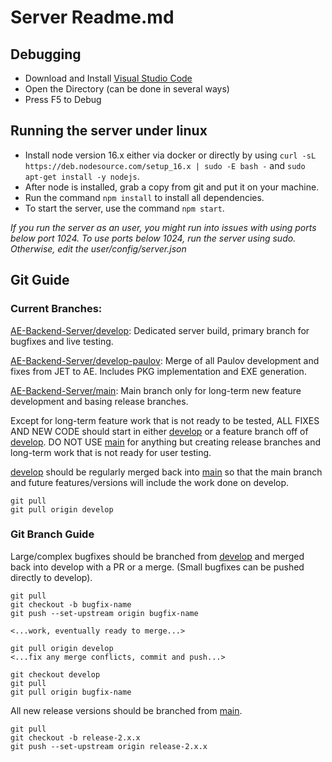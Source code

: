 # Server Readme.md

## Debugging
- Download and Install [Visual Studio Code](https://code.visualstudio.com/) 
- Open the Directory (can be done in several ways)
- Press F5 to Debug
  
## Running the server under linux
- Install node version 16.x either via docker or directly by using `curl -sL https://deb.nodesource.com/setup_16.x | sudo -E bash -` and `sudo apt-get install -y nodejs`.
- After node is installed, grab a copy from git and put it on your machine.
- Run the command `npm install` to install all dependencies.
- To start the server, use the command `npm start`.

_If you run the server as an user, you might run into issues with using ports below port 1024. To use ports below 1024, run the server using sudo. Otherwise, edit the user/config/server.json_

## Git Guide

### Current Branches:
[AE-Backend-Server/develop](https://github.com/KovacsAltered-State/AE-Backend-Server/tree/develop): Dedicated server build, primary branch for bugfixes and live testing.

[AE-Backend-Server/develop-paulov](https://github.com/KovacsAltered-State/AE-Backend-Server/tree/develop-paulov): Merge of all Paulov development and fixes from JET to AE. Includes PKG implementation and EXE generation.

[AE-Backend-Server/main](https://github.com/KovacsAltered-State/AE-Backend-Server/tree/main): Main branch only for long-term new feature development and basing release branches.

Except for long-term feature work that is not ready to be tested, ALL FIXES AND NEW CODE should start in either [develop](https://github.com/KovacsAltered-State/AE-Backend-Server/tree/develop) or a feature branch off of [develop](https://github.com/KovacsAltered-State/AE-Backend-Server/tree/develop). DO NOT USE [main](https://github.com/KovacsAltered-State/AE-Backend-Server/tree/main) for anything but creating release branches and long-term work that is not ready for user testing.

[develop](https://github.com/KovacsAltered-State/AE-Backend-Server/tree/develop) should be regularly merged back into [main](https://github.com/KovacsAltered-State/AE-Backend-Server/tree/main) so that the main branch and future features/versions will include the work done on develop.

```git checkout main
git pull
git pull origin develop
```

### Git Branch Guide
Large/complex bugfixes should be branched from [develop](https://github.com/KovacsAltered-State/AE-Backend-Server/tree/develop) and merged back into develop with a PR or a merge. (Small bugfixes can be pushed directly to develop).

```git checkout develop
git pull
git checkout -b bugfix-name
git push --set-upstream origin bugfix-name

<...work, eventually ready to merge...>

git pull origin develop
<...fix any merge conflicts, commit and push...>

git checkout develop
git pull
git pull origin bugfix-name
```

All new release versions should be branched from [main](https://github.com/KovacsAltered-State/AE-Backend-Server.git).

```git checkout main
git pull
git checkout -b release-2.x.x
git push --set-upstream origin release-2.x.x
```
